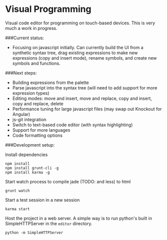 Visual Programming
==================

Visual code editor for programming on touch-based devices. This is very much a work in progress.

###Current status:
* Focusing on javascript initially. Can currently build the UI from a synthetic syntax tree, drag existing expressions to make new expressions (copy and insert mode), rename symbols, and create new symbols and functions. 

###Next steps:
* Building expressions from the palette
* Parse javascript into the syntax tree (will need to add support for more expression types)
* Editing modes: move and insert, move and replace, copy and insert, copy and replace, delete
* Performance tuning for large javascript files (may swap out Knockout for Angular)
* js-git integration
* Switch to text-based code editor (with syntax highlighting)
* Support for more languages
* Code formatting options

###Development setup:

Install dependencies
````
npm install
npm install grunt-cli -g
npm install karma -g
````

Start watch process to compile jade (TODO: and less) to html

````grunt watch````

Start a test session in a new session

````karma start````

Host the project in a web server. A simple way is to run python's built in SimpleHTTPServer in the ```editor``` directory.

````python -m SimpleHTTPServer````